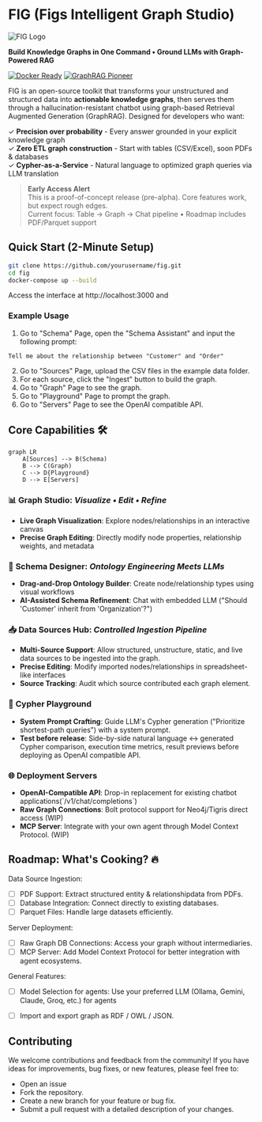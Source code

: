 # FIG (Figs Intelligent Graph Studio)

![FIG Logo](./public/fig-logo.png)

**Build Knowledge Graphs in One Command • Ground LLMs with Graph-Powered RAG**

[![Docker Ready](https://img.shields.io/badge/Docker-Ready-2496ED?logo=docker)](https://hub.docker.com/)
[![GraphRAG Pioneer](https://img.shields.io/badge/GraphRAG-Pioneer-FF6F61)](https://arxiv.org/abs/2403.14956)

FIG is an open-source toolkit that transforms your unstructured and structured data into **actionable knowledge graphs**, then serves them through a hallucination-resistant chatbot using graph-based Retrieval Augmented Generation (GraphRAG). Designed for developers who want:

✓ **Precision over probability** - Every answer grounded in your explicit knowledge graph  
✓ **Zero ETL graph construction** - Start with tables (CSV/Excel), soon PDFs & databases  
✓ **Cypher-as-a-Service** - Natural language to optimized graph queries via LLM translation

> **Early Access Alert**  
> This is a proof-of-concept release (pre-alpha). Core features work, but expect rough edges.  
> Current focus: Table → Graph → Chat pipeline • Roadmap includes PDF/Parquet support

## Quick Start (2-Minute Setup)
```bash
git clone https://github.com/yourusername/fig.git
cd fig
docker-compose up --build
```

Access the interface at http://localhost:3000 and

### Example Usage
1. Go to "Schema" Page, open the "Schema Assistant" and input the following prompt:
```
Tell me about the relationship between "Customer" and "Order"
```
2. Go to "Sources" Page, upload the CSV files in the example data folder.
3. For each source, click the "Ingest" button to build the graph.
4. Go to "Graph" Page to see the graph.
5. Go to "Playground" Page to prompt the graph.
6. Go to "Servers" Page to see the OpenAI compatible API.

## Core Capabilities 🛠️

```mermaid
graph LR
    A[Sources] --> B(Schema)
    B --> C(Graph)
    C --> D{Playground}
    D --> E[Servers]
```

### 📊 **Graph Studio**: _Visualize • Edit • Refine_  
- **Live Graph Visualization**: Explore nodes/relationships in an interactive canvas  
- **Precise Graph Editing**: Directly modify node properties, relationship weights, and metadata

### 🧠 **Schema Designer**: _Ontology Engineering Meets LLMs_  
- **Drag-and-Drop Ontology Builder**: Create node/relationship types using visual workflows  
- **AI-Assisted Schema Refinement**: Chat with embedded LLM ("Should 'Customer' inherit from 'Organization'?")  

### 📥 **Data Sources Hub**:  _Controlled Ingestion Pipeline_  
- **Multi-Source Support**: Allow structured, unstructure, static, and live data sources to be ingested into the graph.
- **Precise Editing**: Modify imported nodes/relationships in spreadsheet-like interfaces  
- **Source Tracking**: Audit which source contributed each graph element.

### 🤖 **Cypher Playground**  
- **System Prompt Crafting**: Guide LLM's Cypher generation ("Prioritize shortest-path queries") with a system prompt.
- **Test before release**: Side-by-side natural language ↔ generated Cypher comparison, execution time metrics, result previews before deploying as OpenAI compatible API.

### 🌐 **Deployment Servers**  
- **OpenAI-Compatible API**: Drop-in replacement for existing chatbot applications(\`/v1/chat/completions\`)  
- **Raw Graph Connections**: Bolt protocol support for Neo4j/Tigris direct access (WIP)
- **MCP Server**: Integrate with your own agent through Model Context Protocol. (WIP)  


## Roadmap: What's Cooking? 🔥
Data Source Ingestion:
- [ ]  PDF Support: Extract structured entity & relationshipdata from PDFs.
- [ ]  Database Integration: Connect directly to existing databases.
- [ ]  Parquet Files: Handle large datasets efficiently.

Server Deployment:
- [ ]  Raw Graph DB Connections: Access your graph without intermediaries.
- [ ]  MCP Server: Add Model Context Protocol for better integration with agent ecosystems.

General Features:
- [ ]  Model Selection for agents: Use your preferred LLM (Ollama, Gemini, Claude, Groq, etc.) for agents
- [ ]  Import and export graph as RDF / OWL / JSON.


## Contributing

We welcome contributions and feedback from the community! If you have ideas for improvements, bug fixes, or new features, please feel free to:
 - Open an issue
 - Fork the repository.
 - Create a new branch for your feature or bug fix.
 - Submit a pull request with a detailed description of your changes.